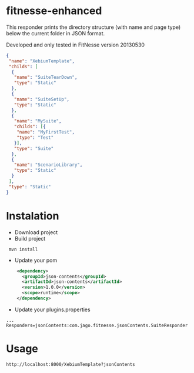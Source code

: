 # fitnesse-enhanced
This responder prints the directory structure (with name and page type) below the current folder in JSON format.

Developed and only tested in FitNesse version 20130530

```json
{
 "name": "XebiumTemplate",
 "childs": [
  {
   "name": "SuiteTearDown",
   "type": "Static"
  },
  {
   "name": "SuiteSetUp",
   "type": "Static"
  },
  {
   "name": "MySuite",
   "childs": [{
    "name": "MyFirstTest",
    "type": "Test"
   }],
   "type": "Suite"
  },
  {
   "name": "ScenarioLibrary",
   "type": "Static"
  }
 ],
 "type": "Static"
}
```

# Instalation
* Download project
* Build project
```
 mvn install
```
* Update your pom
```xml
    <dependency>
      <groupId>json-contents</groupId>
      <artifactId>json-contents</artifactId>
      <version>1.0.0</version>
      <scope>runtime</scope>
    </dependency>
```
* Update your plugins.properties
```
...
Responders=jsonContents:com.jago.fitnesse.jsonContents.SuiteResponder
```
# Usage
```
http://localhost:8000/XebiumTemplate?jsonContents
```
